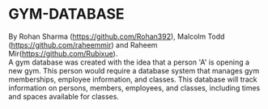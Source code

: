 # GYM-DATABASE

By Rohan Sharma (https://github.com/Rohan392), Malcolm Todd (https://github.com/raheemmir) and Raheem Mir(https://github.com/Rubixue).   
A gym database was created with the idea that a person 'A' is opening a new gym. This person would require a database system that manages gym memberships, employee information, and classes. This database will track information on persons, members, employees, and classes, including times and spaces available for classes.
